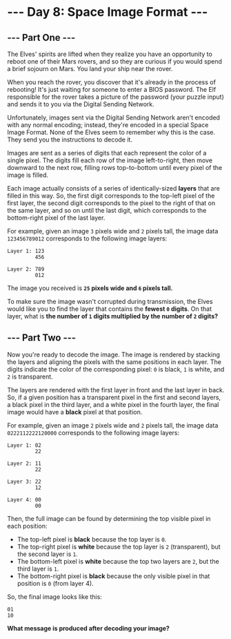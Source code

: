 # --- Day 8: Space Image Format ---

## --- Part One ---

The Elves' spirits are lifted when they realize you have an opportunity to reboot one of their Mars rovers, and so they
are curious if you would spend a brief sojourn on Mars. You land your ship near the rover.

When you reach the rover, you discover that it's already in the process of rebooting! It's just waiting for someone to
enter a BIOS password. The Elf responsible for the rover takes a picture of the password (your puzzle input) and sends
it to you via the Digital Sending Network.

Unfortunately, images sent via the Digital Sending Network aren't encoded with any normal encoding; instead, they're
encoded in a special Space Image Format. None of the Elves seem to remember why this is the case. They send you the
instructions to decode it.

Images are sent as a series of digits that each represent the color of a single pixel. The digits fill each row of the
image left-to-right, then move downward to the next row, filling rows top-to-bottom until every pixel of the image is
filled.

Each image actually consists of a series of identically-sized **layers** that are filled in this way. So, the first
digit corresponds to the top-left pixel of the first layer, the second digit corresponds to the pixel to the right of
that on the same layer, and so on until the last digit, which corresponds to the bottom-right pixel of the last layer.

For example, given an image `3` pixels wide and `2` pixels tall, the image data `123456789012` corresponds to the
following image layers:

```
Layer 1: 123
         456

Layer 2: 789
         012
```

The image you received is **`25` pixels wide and `6` pixels tall.**

To make sure the image wasn't corrupted during transmission, the Elves would like you to find the layer that contains
the **fewest `0` digits**. On that layer, what is **the number of `1` digits multiplied by the number of `2` digits?**

## --- Part Two ---

Now you're ready to decode the image. The image is rendered by stacking the layers and aligning the pixels with the same
positions in each layer. The digits indicate the color of the corresponding pixel: `0` is black, `1` is white, and `2`
is transparent.

The layers are rendered with the first layer in front and the last layer in back. So, if a given position has a
transparent pixel in the first and second layers, a black pixel in the third layer, and a white pixel in the fourth
layer, the final image would have a **black** pixel at that position.

For example, given an image `2` pixels wide and `2` pixels tall, the image data `0222112222120000` corresponds to the
following image layers:

```
Layer 1: 02
         22

Layer 2: 11
         22

Layer 3: 22
         12

Layer 4: 00
         00
```

Then, the full image can be found by determining the top visible pixel in each position:

- The top-left pixel is **black** because the top layer is `0`.
- The top-right pixel is **white** because the top layer is `2` (transparent), but the second layer is `1`.
- The bottom-left pixel is **white** because the top two layers are `2`, but the third layer is `1`.
- The bottom-right pixel is **black** because the only visible pixel in that position is `0` (from layer 4).

So, the final image looks like this:

```
01
10
```

**What message is produced after decoding your image?**